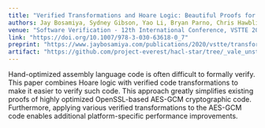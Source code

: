 ```yaml
---
title: "Verified Transformations and Hoare Logic: Beautiful Proofs for Ugly Assembly Language"
authors: Jay Bosamiya, Sydney Gibson, Yao Li, Bryan Parno, Chris Hawblitzel
venue: "Software Verification - 12th International Conference, VSTTE 2020"
link: "https://doi.org/10.1007/978-3-030-63618-0_7"
preprint: "https://www.jaybosamiya.com/publications/2020/vstte/transformers.pdf"
artifact: "https://github.com/project-everest/hacl-star/tree/_vale_unstructured/vale"
---
```


Hand-optimized assembly language code is often difficult to formally
verify. This paper combines Hoare logic with verified code transformations to
make it easier to verify such code. This approach greatly simplifies existing
proofs of highly optimized OpenSSL-based AES-GCM cryptographic
code. Furthermore, applying various verified transformations to the AES-GCM code
enables additional platform-specific performance improvements.
